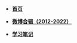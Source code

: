 <!-- _sidebar.md -->
<!-- 网页左边的侧边栏 -->

- [**首页**](/)

- [**微博合辑（2012-2022）**](weibo.md)

- [**学习笔记**](_study/docsify.md)
